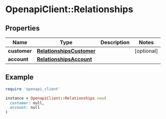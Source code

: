 # OpenapiClient::Relationships

## Properties

| Name | Type | Description | Notes |
| ---- | ---- | ----------- | ----- |
| **customer** | [**RelationshipsCustomer**](RelationshipsCustomer.md) |  | [optional] |
| **account** | [**RelationshipsAccount**](RelationshipsAccount.md) |  |  |

## Example

```ruby
require 'openapi_client'

instance = OpenapiClient::Relationships.new(
  customer: null,
  account: null
)
```

